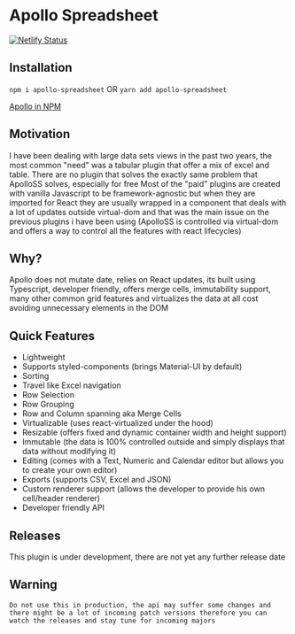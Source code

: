 # Apollo Spreadsheet 
[![Netlify Status](https://api.netlify.com/api/v1/badges/84196b54-deff-4e95-9e2b-c70f75415faf/deploy-status)](https://app.netlify.com/sites/xenodochial-brahmagupta-15bc2b/deploys)

## Installation 
`npm i apollo-spreadsheet`
OR
`yarn add apollo-spreadsheet`

[Apollo in NPM](https://www.npmjs.com/package/apollo-spreadsheet)

## Motivation
I have been dealing with large data sets views in the past two years, the most common "need" was a tabular plugin that offer a mix of excel and table.
There are no plugin that solves the exactly same problem that ApolloSS solves, especially for free
Most of the "paid" plugins are created with vanilla Javascript to be framework-agnostic but when they are imported for React they are usually wrapped in a component that deals with a lot of updates outside virtual-dom and that was the main issue on the previous plugins i have been using (ApolloSS is controlled via virtual-dom and offers a way to control all the features with react lifecycles)

## Why?
Apollo does not mutate date, relies on React updates, its built using Typescript, developer friendly, offers merge cells, immutability support, many other common grid features and virtualizes the data at all cost avoiding unnecessary elements in the DOM

## Quick Features

- Lightweight
- Supports styled-components (brings Material-UI by default)
- Sorting
- Travel like Excel navigation
- Row Selection
- Row Grouping
- Row and Column spanning aka Merge Cells
- Virtualizable (uses react-virtualized under the hood)
- Resizable (offers fixed and dynamic container width and height support)
- Immutable (the data is 100% controlled outside and simply displays that data without modifying it)
- Editing (comes with a Text, Numeric and Calendar editor but allows you to create your own editor)
- Exports (supports CSV, Excel and JSON)
- Custom renderer support (allows the developer to provide his own cell/header renderer)
- Developer friendly API

## Releases

This plugin is under development, there are not yet any further release date

## Warning
`Do not use this in production, the api may suffer some changes and there might be a lot of incoming patch versions therefore you can watch the releases and stay tune for incoming majors`
